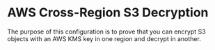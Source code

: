 # AWS Cross-Region S3 Decryption

The purpose of this configuration is to prove that you can encrypt S3 objects with an AWS KMS key in one region and decrypt in another.
